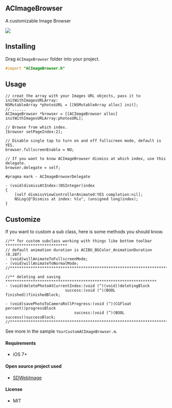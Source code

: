 ## ACImageBrowser

A customizable Image Browser


<img src="https://github.com/albertgh/ACImageBrowser/raw/master/screenshot.gif"/>


## Installing

Drag `ACImageBrowser` folder into your project. 

```objective-c
#import "ACImageBrowser.h"
```
    
    
## Usage

```objc
// creat the array with your Images URL objects, pass it to initWithImagesURLArray:
NSMutableArray *photosURL = [[NSMutableArray alloc] init];
// ......
ACImageBrowser *browser = [[ACImageBrowser alloc] initWithImagesURLArray:photosURL];

// Browse from which index.
[browser setPageIndex:2];

// Disable single tap to turn on and off fullscreen mode, default is YES.
browser.fullscreenEnable = NO;
```

```objc
// If you want to know ACImageBrowser dismiss at which index, use this delegate.  
browser.delegate = self;

#pragma mark - ACImageBrowserDelegate

- (void)dismissAtIndex:(NSInteger)index
{
    [self dismissViewControllerAnimated:YES completion:nil];
    NSLog(@"Dismiss at index: %lu", (unsigned long)index);
}
```
## Customize

If you want to custom a sub class, here is some methods you should know.

```objc
//** for custom subclass working with things like bottom toolbar ***************************
// default animation duration is ACIBU_BGColor_AnimationDuration (0.28f)
- (void)willAnimateToFullscreenMode;
- (void)willAnimateToNormalMode;
//****************************************************************************************//

//** deleting and saving ******************************************************************
- (void)deletePhotoAtCurrentIndex:(void (^)(void))deletingBlock
                          success:(void (^)(BOOL finished))finishedBlock;

- (void)savePhotoToCameraRollProgress:(void (^)(CGFloat percent))progressBlock
                              success:(void (^)(BOOL success))successBlock;
//****************************************************************************************//
```

See more in the sample `YourCustomACImageBrowser.m`.


#### Requirements

* iOS 7+


#### Open source project used

* [SDWebImage](https://github.com/rs/SDWebImage)


#### License

* MIT 


